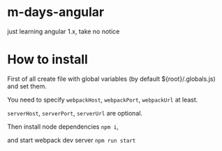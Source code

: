 # m-days-angular
just learning angular 1.x, take no notice

# How to install

First of all create file with global variables 
(by default ${root}/.globals.js)
and set them.

You need to specify 
```webpackHost```, 
```webpackPort```,
```webpackUrl```
at least.

```serverHost```,
```serverPort```,
```serverUrl```
are optional.

Then install node dependencies ```npm i```, 

and start webpack dev server ```npm run start```